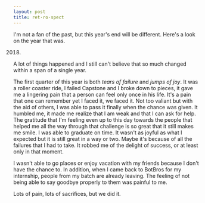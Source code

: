 ```yaml
---
layout: post
title: ret·ro·spect
---
```


I'm not a fan of the past, but this year's end will be different. Here's a look on the year that was.

2018.

A lot of things happened and I still can't believe that so much changed within a span of a single year.

The first quarter of this year is both _tears of failure_ and _jumps of joy_. It was a roller coaster ride,
I failed Capstone and I broke down to pieces, it gave me a lingering pain that a person can feel only once 
in his life. It's a pain that one can remember yet I faced it, we faced it. Not too valiant but with the aid 
of others, I was able to pass it finally when the chance was given. It humbled me, it made me realize that
I am weak and that I can ask for help. The gratitude that I'm feeling even up to this day towards the people
that helped me all the way through that challenge is so great that it still makes me smile. I was able to 
graduate on time. It wasn't as joyful as what I expected but it is still great in a way or two. Maybe it's 
because of all the failures that I had to take. It robbed me of the delight of success, or at least only in 
that moment.

I wasn't able to go places or enjoy vacation with my friends because I don't have the chance to. In addition,
when I came back to BotBros for my internship, people from my batch are already leaving. The feeling of not being
able to say goodbye properly to them was painful to me.

Lots of pain, lots of sacrifices, but we did it.